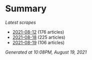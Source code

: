 # Summary
*Latest scrapes*
* [2021-08-12](https://github.com/nuuuwan/news_lk/blob/data/news_lk.2021-08-12.json) (176 articles)
* [2021-08-18](https://github.com/nuuuwan/news_lk/blob/data/news_lk.2021-08-18.json) (225 articles)
* [2021-08-19](https://github.com/nuuuwan/news_lk/blob/data/news_lk.2021-08-19.json) (106 articles)

*Generated at 10:08PM, August 19, 2021*